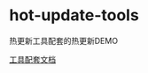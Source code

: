 # hot-update-tools


热更新工具配套的热更新DEMO

[工具配套文档](https://tidys.github.io/plugin-docs-oneself/docs/hot-update-tools/)


